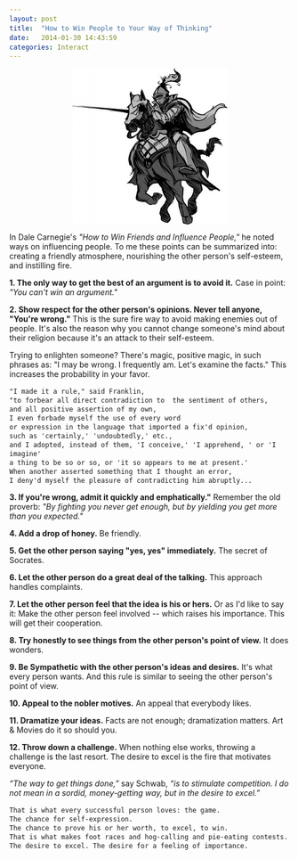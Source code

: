 ```yaml
---
layout: post
title:  "How to Win People to Your Way of Thinking"
date:   2014-01-30 14:43:59
categories: Interact
---
```



<img src="/assets/knight.jpg" style="display: block; margin: auto;" width=""/>



In Dale Carnegie's *"How to Win Friends and Influence People,"* he noted ways on influencing people. To me these points can be summarized into: creating a friendly atmosphere, nourishing the other person's self-esteem, and instilling fire.


**1. The only way to get the best of an argument is to avoid it.**  Case in point: *"You can't win an argument."*

**2. Show respect for the other person's opinions. Never 
tell anyone, "You're wrong."**  This is the sure fire way to avoid making enemies out of people.   It's also the reason why you cannot change someone's mind about their religion because it's an attack to their self-esteem.


Trying to enlighten someone? There's magic, positive magic, in such phrases as: "I may be wrong. I frequently am. Let's examine the facts."  This increases the probability in your favor.


    "I made it a rule," said Franklin, 
    "to forbear all direct contradiction to  the sentiment of others, 
    and all positive assertion of my own, 
    I even forbade myself the use of every word 
    or expression in the language that imported a fix'd opinion, 
    such as 'certainly,' 'undoubtedly,' etc., 
    and I adopted, instead of them, 'I conceive,' 'I apprehend, ' or 'I imagine' 
    a thing to be so or so, or 'it so appears to me at present.' 
    When another asserted something that I thought an error, 
    I deny'd myself the pleasure of contradicting him abruptly...


**3. If you're wrong, admit it quickly and emphatically."** Remember the old proverb: *"By fighting you never get enough, but by yielding you get more than you expected."*


**4. Add a drop of honey.** Be friendly.

**5. Get the other person saying "yes, yes" immediately.** The secret of Socrates.

**6. Let the other person do a great deal of the talking.**  This approach handles complaints.

**7. Let the other person feel that the idea is his or hers.** Or as I'd like to say it: Make the other person feel involved -- which raises his importance.  This will get their cooperation.

**8. Try honestly to see things from the other person's point of view.** It does wonders.

**9. Be Sympathetic with the other person's ideas and desires.**  It's what every person wants.  And this rule is similar to seeing the other person's point of view.

**10. Appeal to the nobler motives.**  An appeal that everybody likes.


**11.  Dramatize your ideas.**  Facts are not enough; dramatization matters.  Art & Movies do it so should you.

**12. Throw down a challenge.**  When nothing else works, throwing a challenge is the last resort.  The desire to excel is the fire that motivates everyone.


*“The way to get things done,”* say Schwab, *“is to stimulate competition. I do not mean in a sordid, money-getting way, but in the desire to excel.”*

    That is what every successful person loves: the game. 
    The chance for self-expression. 
    The chance to prove his or her worth, to excel, to win. 
    That is what makes foot races and hog-calling and pie-eating contests. 
    The desire to excel. The desire for a feeling of importance.
    


